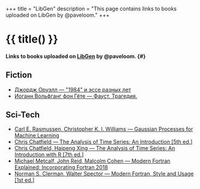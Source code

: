 +++
title = "LibGen"
description = "This page contains links to books uploaded on LibGen by @paveloom."
+++

# {{ title() }}
#### Links to books uploaded on [LibGen](https://libgen.is) by @paveloom. {#}

## Fiction
- [Джордж Оруэлл — "1984" и эссе разных лет](https://libgen.is/fiction/D6B87C20B61D197E681BFB5C4C591BD3)
- [Иоганн Вольфганг фон Гёте — Фауст. Трагедия.](https://libgen.is/fiction/3BF9AF3FC20350B5EF497D1BCB782BF2)

## Sci-Tech
- [Carl E. Rasmussen, Christopher K. I. Williams — Gaussian Processes for Machine Learning](https://libgen.is/book/index.php?md5=FCDA75240A7116892A637C4B52309D6D)
- [Chris Chatfield — The Analysis of Time Series: An Introduction [5th&nbsp;ed.]](https://libgen.is/book/index.php?md5=E950D7C79BF9630A60F54FEF6738E94B)
- [Chris Chatfield, Haipeng Xing — The Analysis of Time Series: An Introduction with R [7th&nbsp;ed.]](https://libgen.is/book/index.php?md5=A31279BDA333A9145D2D8FEDDAFFA7C5)
- [Michael Metcalf, John Reid, Malcolm Cohen — Modern Fortran Explained: Incorporating Fortran 2018](https://libgen.is/book/index.php?md5=D1AADB76FC28BC77BB30F951F79A17ED)
- [Norman S. Clerman, Walter Spector — Modern Fortran, Style and Usage [1st&nbsp;ed.]](https://libgen.is/book/index.php?md5=95422A6ADCF041FF4DD26AE9CF40297F)
